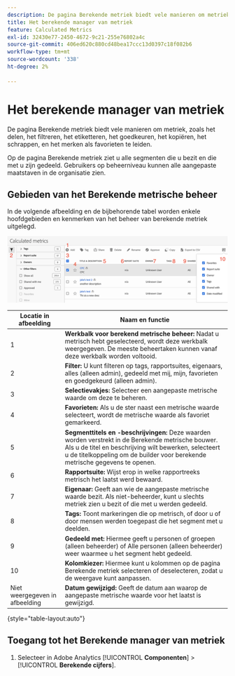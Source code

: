 ```yaml
---
description: De pagina Berekende metriek biedt vele manieren om metriek, zoals het delen, het filtreren, het etiketteren, het goedkeuren, het kopiëren, het schrappen, en het merken als favorieten te leiden.
title: Het berekende manager van metriek
feature: Calculated Metrics
exl-id: 32430e77-2450-4672-9c21-255e76802a4c
source-git-commit: 406ed620c880cd48bea17ccc13d0397c18f082b6
workflow-type: tm+mt
source-wordcount: '338'
ht-degree: 2%

---
```


# Het berekende manager van metriek

De pagina Berekende metriek biedt vele manieren om metriek, zoals het delen, het filtreren, het etiketteren, het goedkeuren, het kopiëren, het schrappen, en het merken als favorieten te leiden.

Op de pagina Berekende metriek ziet u alle segmenten die u bezit en die met u zijn gedeeld. Gebruikers op beheerniveau kunnen alle aangepaste maatstaven in de organisatie zien.

## Gebieden van het Berekende metrische beheer

In de volgende afbeelding en de bijbehorende tabel worden enkele hoofdgebieden en kenmerken van het beheer van berekende metriek uitgelegd.

![](assets/calcmet_mgr_ui.png)

| Locatie in afbeelding | Naam en functie |
|---|---|
| 1 | **Werkbalk voor berekend metrische beheer:** Nadat u metrisch hebt geselecteerd, wordt deze werkbalk weergegeven. De meeste beheertaken kunnen vanaf deze werkbalk worden voltooid. |
| 2 | **Filter:** U kunt filteren op tags, rapportsuites, eigenaars, alles (alleen admin), gedeeld met mij, mijn, favorieten en goedgekeurd (alleen admin). |
| 3 | **Selectievakjes:** Selecteer een aangepaste metrische waarde om deze te beheren. |
| 4 | **Favorieten:** Als u de ster naast een metrische waarde selecteert, wordt de metrische waarde als favoriet gemarkeerd. |
| 5 | **Segmenttitels en -beschrijvingen:** Deze waarden worden verstrekt in de Berekende metrische bouwer. Als u de titel en beschrijving wilt bewerken, selecteert u de titelkoppeling om de builder voor berekende metrische gegevens te openen. |
| 6 | **Rapportsuite:** Wijst erop in welke rapportreeks metrisch het laatst werd bewaard. |
| 7 | **Eigenaar:** Geeft aan wie de aangepaste metrische waarde bezit. Als niet-beheerder, kunt u slechts metriek zien u bezit of die met u werden gedeeld. |
| 8 | **Tags:** Toont markeringen die op metrisch, of door u of door mensen werden toegepast die het segment met u deelden. |
| 9 | **Gedeeld met:** Hiermee geeft u personen of groepen (alleen beheerder) of Alle personen (alleen beheerder) weer waarmee u het segment hebt gedeeld. |
| 10 | **Kolomkiezer:** Hiermee kunt u kolommen op de pagina Berekende metriek selecteren of deselecteren, zodat u de weergave kunt aanpassen. |
| Niet weergegeven in afbeelding | **Datum gewijzigd:** Geeft de datum aan waarop de aangepaste metrische waarde voor het laatst is gewijzigd. |

{style="table-layout:auto"}

## Toegang tot het Berekende manager van metriek

1. Selecteer in Adobe Analytics [!UICONTROL **Componenten**] > [!UICONTROL **Berekende cijfers**].
